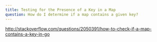 ```yaml
---
title: Testing for the Presence of a Key in a Map
question: How do I determine if a map contains a given key?
---
```


http://stackoverflow.com/questions/2050391/how-to-check-if-a-map-contains-a-key-in-go
